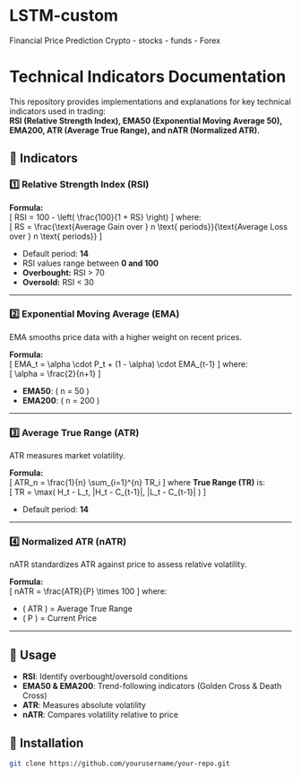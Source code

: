 # LSTM-custom
Financial Price Prediction Crypto - stocks - funds - Forex

# Technical Indicators Documentation

This repository provides implementations and explanations for key technical indicators used in trading:  
**RSI (Relative Strength Index), EMA50 (Exponential Moving Average 50), EMA200, ATR (Average True Range), and nATR (Normalized ATR).**  

## 📌 Indicators  

### 1️⃣ Relative Strength Index (RSI)  
**Formula:**  
\[
RSI = 100 - \left( \frac{100}{1 + RS} \right)
\]
where:  
\[
RS = \frac{\text{Average Gain over } n \text{ periods}}{\text{Average Loss over } n \text{ periods}}
\]
- Default period: **14**  
- RSI values range between **0 and 100**  
- **Overbought:** RSI > 70  
- **Oversold:** RSI < 30  

---

### 2️⃣ Exponential Moving Average (EMA)  
EMA smooths price data with a higher weight on recent prices.  

**Formula:**  
\[
EMA_t = \alpha \cdot P_t + (1 - \alpha) \cdot EMA_{t-1}
\]
where:  
\[
\alpha = \frac{2}{n+1}
\]
- **EMA50**: \( n = 50 \)  
- **EMA200**: \( n = 200 \)  

---

### 3️⃣ Average True Range (ATR)  
ATR measures market volatility.  

**Formula:**  
\[
ATR_n = \frac{1}{n} \sum_{i=1}^{n} TR_i
\]
where **True Range (TR)** is:  
\[
TR = \max( H_t - L_t, |H_t - C_{t-1}|, |L_t - C_{t-1}| )
\]
- Default period: **14**  

---

### 4️⃣ Normalized ATR (nATR)  
nATR standardizes ATR against price to assess relative volatility.  

**Formula:**  
\[
nATR = \frac{ATR}{P} \times 100
\]
where:  
- \( ATR \) = Average True Range  
- \( P \) = Current Price  

---

## 📌 Usage  
- **RSI**: Identify overbought/oversold conditions  
- **EMA50 & EMA200**: Trend-following indicators (Golden Cross & Death Cross)  
- **ATR**: Measures absolute volatility  
- **nATR**: Compares volatility relative to price  

## 📌 Installation  
```bash
git clone https://github.com/yourusername/your-repo.git
